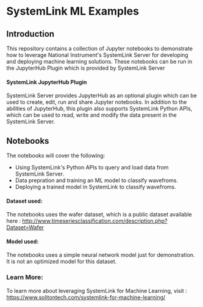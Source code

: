 # SystemLink ML Examples




## Introduction

This repository contains a collection of Jupyter notebooks to demonstrate how to leverage National Instrument's SystemLink Server for developing and deploying machine learning solutions. These notebooks can be run in the JupyterHub Plugin which is provided by SystemLink Server

#### SystemLink JupyterHub Plugin

SystemLink Server provides JupyterHub as an optional plugin which can be used to create, edit, run and share Jupyter notebooks. In addition to the abilities of JupyterHub, this plugin also supports SystemLink Python APIs, which can be used to read, write and modify the data present in the SystemLink Server. 

## Notebooks

The notebooks will cover the following:
- Using SystemLink's Python APIs to query and load data from SystemLink Server.
- Data prepration and training an ML model to classify wavefroms.
- Deploying a trained model in SystemLink to classify wavefroms.

#### Dataset used: 
The notebooks uses the wafer dataset, which is a public dataset available here : http://www.timeseriesclassification.com/description.php?Dataset=Wafer

#### Model used: 
The notebooks uses a simple neural network model just for demonstration. It is not an optimized model for this dataset.


### Learn More:
To learn more about leveraging SystemLink for Machine Learning, visit : https://www.solitontech.com/systemlink-for-machine-learning/




